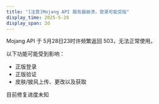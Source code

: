 ```yaml
---
title: "[注意]Mojang API 服务器崩溃，登录可能受阻"
display_time: 2025-5-28
display_span: 3d
---
```

Mojang API 于 5月28日23时许频繁返回 503，无法正常使用。

以下功能可能受到影响：

* 正版登录
* 正版验证
* 皮肤/披风上传、更改以及获取

目前修复进度未知